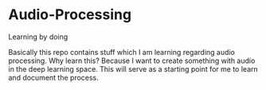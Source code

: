 # Audio-Processing
Learning by doing

Basically this repo contains stuff which I am learning regarding audio processing. Why learn this? Because I want to create something with audio in the deep learning space. 
This will serve as a starting point for me to learn and document the process.
